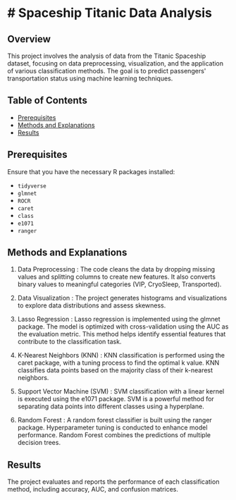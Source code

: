 # # Spaceship Titanic Data Analysis

## Overview
This project involves the analysis of data from the Titanic Spaceship dataset, focusing on data preprocessing, visualization, and the application of various classification methods. The goal is to predict passengers' transportation status using machine learning techniques.

## Table of Contents
- [Prerequisites](#prerequisites)
- [Methods and Explanations](#methods-and-explanations)
- [Results](#results)

## Prerequisites
Ensure that you have the necessary R packages installed:

- `tidyverse`
- `glmnet`
- `ROCR`
- `caret`
- `class`
- `e1071`
- `ranger`

## Methods and Explanations
1. Data Preprocessing
: The code cleans the data by dropping missing values and splitting columns to create new features. It also converts binary values to meaningful categories (VIP, CryoSleep, Transported).

2. Data Visualization
: The project generates histograms and visualizations to explore data distributions and assess skewness.

3. Lasso Regression
: Lasso regression is implemented using the glmnet package. The model is optimized with cross-validation using the AUC as the evaluation metric. This method helps identify essential features that contribute to the classification task.

4. K-Nearest Neighbors (KNN)
: KNN classification is performed using the caret package, with a tuning process to find the optimal k value. KNN classifies data points based on the majority class of their k-nearest neighbors.

5. Support Vector Machine (SVM)
: SVM classification with a linear kernel is executed using the e1071 package. SVM is a powerful method for separating data points into different classes using a hyperplane.

6. Random Forest
: A random forest classifier is built using the ranger package. Hyperparameter tuning is conducted to enhance model performance. Random Forest combines the predictions of multiple decision trees.

## Results 
The project evaluates and reports the performance of each classification method, including accuracy, AUC, and confusion matrices.




